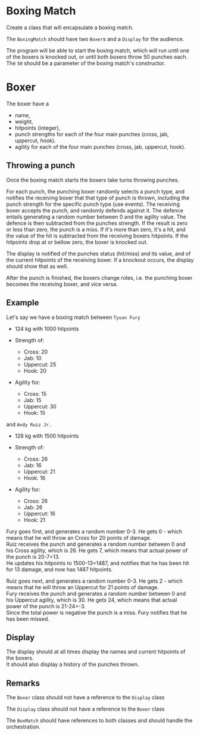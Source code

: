 # Boxing Match

Create a class that will encapsulate a boxing match.

The `BoxingMatch` should have two `Boxer`s and a `Display` for the audience.

The program will be able to start the boxing match, which will run until one of the boxers is knocked out, or until both boxers throw 50 punches each.
The `50` should be a parameter of the boxing match's constructor.

# Boxer

The boxer have a

- name,
- weight,
- hitpoints (integer),
- punch strengths for each of the four main punches (cross, jab, uppercut, hook).
- agility for each of the four main punches (cross, jab, uppercut, hook).

## Throwing a punch

Once the boxing match starts the boxers take turns throwing punches.

For each punch, the punching boxer randomly selects a punch type, and notifies the receiving boxer that that type of punch is thrown, including the punch strength for the specific punch type (use events).
The receiving boxer accepts the punch, and randomly defends against it. The defence entails generating a random number between 0 and the agility value. The defence is then subtracted from the punches strength.
If the result is zero or less than zero, the punch is a miss. If it's more than zero, it's a hit, and the value of the hit is subtracted from the receiving boxers hitpoints.
If the hitpoints drop at or bellow zero, the boxer is knocked out.

The display is notified of the punches status (hit/miss) and its value, and of the current hitpoints of the receiving boxer. If a knockout occurs, the display should show that as well.

After the punch is finished, the boxers change roles, i.e. the punching boxer becomes the receiving boxer, and vice versa.

## Example

Let's say we have a boxing match between `Tyson Fury`

- 124 kg with 1000 hitpoints
- Strength of:

  - Cross: 20
  - Jab: 10
  - Uppercut: 25
  - Hook: 20
- Agility for:

  - Cross: 15
  - Jab: 15
  - Uppercut: 30
  - Hook: 15

and `Andy Ruiz Jr.`

- 128 kg with 1500 hitpoints
- Strength of:

  - Cross: 26
  - Jab: 16
  - Uppercut: 21
  - Hook: 16
- Agility for:

  - Cross: 26
  - Jab: 26
  - Uppercut: 16
  - Hook: 21

Fury goes first, and generates a random number 0-3. He gets 0 - which means that he will throw an Cross for 20 points of damage.  
Ruiz receives the punch and generates a random number between 0 and his Cross agility, which is 26. He gets 7, which means that actual power of the punch is 20-7=13.  
He updates his hitpoints to 1500-13=1487, and notifies that he has been hit for 13 damage, and now has 1487 hitpoints.

Ruiz goes next, and generates a random number 0-3. He gets 2 - which means that he will throw an Uppercut for 21 points of damage.  
Fury receives the punch and generates a random number between 0 and his Uppercut agility, which is 30. He gets 24, which means that actual power of the punch is 21-24=-3.  
Since the total power is negative the punch is a miss. Fury notifies that he has been missed.

## Display

The display should at all times display the names and current hitpoints of the boxers.  
It should also display a history of the punches thrown.

## Remarks

The `Boxer` class should not have a reference to the `Display` class

The `Display` class should not have a reference to the `Boxer` class

The `BoxMatch` should have references to both classes and should handle the orchestration.
